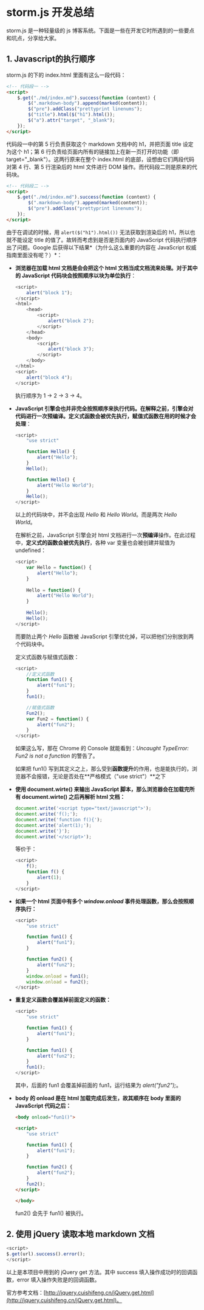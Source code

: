 # storm.js 开发总结

storm.js 是一种轻量级的 js 博客系统。下面是一些在开发它时所遇到的一些要点和坑点，分享给大家。

## 1. Javascript的执行顺序

storm.js 的下的 index.html 里面有这么一段代码：

```html
<!-- 代码段一 -->
<script>
    $.get("./md/index.md").success(function (content) {
        $(".markdown-body").append(marked(content));
        $("pre").addClass("prettyprint linenums");
        $("title").html($("h1").html());
        $("a").attr("target", "_blank");
    });
</script>
```

代码段一中的第 5 行负责获取这个 markdown 文档中的 h1，并把页面 title 设定为这个 h1；第 6 行负责给页面内所有的链接加上在新一页打开的功能（即 target="_blank"）。这两行原来在整个 index.html 的底部，设想由它们两段代码对第 4 行、第 5 行渲染后的 html 文件进行 DOM 操作。而代码段二则是原来的代码块。
```html
<!-- 代码段二 -->
<script>
    $.get("./md/index.md").success(function (content) {
        $(".markdown-body").append(marked(content));
        $("pre").addClass("prettyprint linenums");
    });
</script>
```

由于在调试的时候，用 `alert($("h1").html())` 无法获取到渲染后的 h1，所以也就不能设定 title 的值了。故转而考虑到是否是页面内的 JavaScript 代码执行顺序出了问题。Google 后获得以下结果*（为什么这么重要的内容在 JavaScript 权威指南里面没有呢？）*：

+   **浏览器在加载 html 文档是会会把这个 html 文档当成文档流来处理。对于其中的 JavaScript 代码块会按照顺序以块为单位执行**：

    ```javascript
    <script>
        alert("block 1");
    </script>
    <html>
        <head>
            <script>
                alert("block 2");
            </script>
        </head>
        <body>
            <script>
                alert("block 3");
            </script>
        </body>
    </html>
    <script>
        alert("block 4");
    </script>
    ```
    
    执行顺序为 1 -> 2 -> 3 -> 4。

+   **JavaScript 引擎会也并非完全按照顺序来执行代码。在解释之前，引擎会对代码进行一次预编译。定义式函数会被优先执行，赋值式函数在用的时候才会处理**：
    ```javascript
    <script>
        "use strict"

        function Hello() {
            alert("Hello");
        }
        Hello();

        function Hello() {
            alert("Hello World");
        }
        Hello();
    </script>
    ```
    以上的代码块中，并不会出现 *Hello* 和 *Hello World*。而是两次 *Hello World*。

    在解析之前，JavaScript 引擎会对 html 文档进行一次**预编译**操作。在此过程中，**定义式的函数会被优先执行**，各种 var 变量也会被创建并赋值为 undefined：
    ```javascript
    <script>
        var Hello = function() {           
            alert("Hello");        
        }
               
        Hello = function() { 
            alert("Hello World");  
        }  
                
        Hello();     
        Hello();
    </script>  
    ```
    而要防止两个 *Hello* 函数被 JavaScript 引擎优化掉，可以把他们分别放到两个代码块中。
    
    定义式函数与赋值式函数：
    ```javascript
    <script>
        //定义式函数
        function fun1() {
            alert("fun1");
        }
        fun1();    

        //赋值式函数
        Fun2();
        var Fun2 = function() {
            alert("fun2");
        }
    </script>
    ```
    如果这么写，那在 Chrome 的 Console 就能看到：*Uncaught TypeError: Fun2 is not a function* 的警告了。

    如果把 fun1() 写到其定义之上，那么受到**函数提升**的作用，也是能执行的，浏览器不会报错，无论是否处在**严格模式（"use strict"）**之下
    
+   **使用 document.wirte() 来输出 JavaScript 脚本，那么浏览器会在加载完所有 document.wirte() 之后再解析 html 文档：**
    ```javascript
    document.write('<script type="text/javascript">');
    document.write('f();');
    document.write('function f(){');
    document.write('alert(1);');
    document.write('}');
    document.write('</script>');
    ```
    等价于：
    ```javascript
    <script>
        f();
        function f() {
            alert(1);
        }
    </script>
    ```

+   **如果一个 html 页面中有多个 *window.onload* 事件处理函数，那么会按照顺序执行：**
    ```javascript
    <script>
        "use strict"

        function fun1() {
            alert("fun1");
        }

        function fun2() {
            alert("fun2");
        }
        window.onload = fun1();
        window.onload = fun2();
    </script>
    ```
    
+   **重复定义函数会覆盖掉前面定义的函数：**
    ```javascript
    <script>
        "use strict"

        function fun1() {
            alert("fun1");
        }

        function fun1() {
            alert("fun2");
        }
        fun1();
    </script>
    ```
    其中，后面的 fun1 会覆盖掉前面的 fun1，运行结果为 *alert("fun2");*。

+   **body 的 onload 是在 html 加载完成后发生，故其顺序在 body 里面的 JavaScript 代码之后：**
    ```html
    <body onload="fun1()">

    <script>
        "use strict"

        function fun1() {
            alert("fun1");
        }

        function fun2() {
            alert("fun2");
        }
        fun2();
    </script>

    </body>
    ```
    fun2() 会先于 fun1() 被执行。

## 2. 使用 jQuery 读取本地 markdown 文档
```javascript
<script>
$.get(url).success().error();
</script>
```
以上是本项目中用到的 jQuery get 方法。其中 success 填入操作成功时的回调函数，error 填入操作失败是的回调函数。

官方参考文档：[http://jquery.cuishifeng.cn/jQuery.get.html](http://jquery.cuishifeng.cn/jQuery.get.html)。
